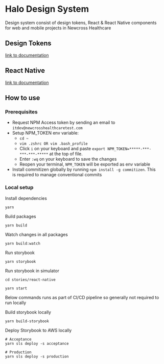 # Halo Design System

Design system consist of design tokens, React & React Native components for web and mobile projects in Newcross Healthcare

## Design Tokens

[link to documentation](packages/design-tokens/README.md)

## React Native

[link to documentation](packages/react-native/README.md)

## How to use

### Prerequisites

- Request NPM Access token by sending an email to `itdev@newcrosshealthcaretest.com`
- Setup NPM_TOKEN env variable:
  - `cd ~`
  - `vim .zshrc OR vim .bash_profile`
  - Click `i` on your keyboard and paste `export NPM_TOKEN=*****-***-***-***-*****` at the top of file.
  - Enter `:wq` on your keyboard to save the changes
  - Reopen your terminal, `NPM_TOKEN` will be exported as env variable
- Install commitizen globally by running `npm install -g commitizen`. This is required to manage conventional commits

### Local setup

Install dependencies

```
yarn
```

Build packages

```
yarn build
```

Watch changes in all packages

```
yarn build:watch
```

Run storybook

```
yarn storybook
```

Run storybook in simulator

```
cd stories/react-native

yarn start
```

Below commands runs as part of CI/CD pipeline so generally not required to run locally

Build storybook locally

```
yarn build-storybook
```

Deploy Storybook to AWS locally

```
# Acceptance
yarn sls deploy -s acceptance

# Production
yarn sls deploy -s production
```
